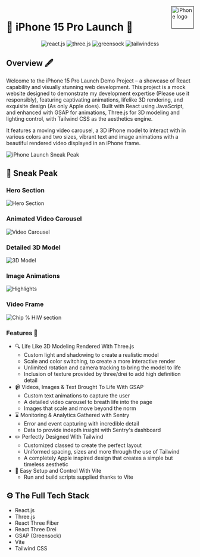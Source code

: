 <a href="">
    <img src="https://th.bing.com/th/id/OIP.SWrf9ShmAkXcqLOeF1dBNwHaE8?rs=1&pid=ImgDetMain" alt="iPhone logo" title="Apple iPhone 15 Pro" align="right" height="60" />
</a>

# :iphone: iPhone 15 Pro Launch :iphone: #

<div align="center">
    <img src="https://img.shields.io/badge/-React_JS-black?style=for-the-badge&logoColor=white&logo=react&color=61DAFB" alt="react.js" />
    <img src="https://img.shields.io/badge/-Three_JS-black?style=for-the-badge&logoColor=white&logo=threedotjs&color=000000" alt="three.js" />
    <img src="https://img.shields.io/badge/-GSAP-black?style=for-the-badge&logoColor=white&logo=greensock&color=88CE02" alt="greensock" />
    <img src="https://img.shields.io/badge/-Tailwind_CSS-black?style=for-the-badge&logoColor=white&logo=tailwindcss&color=06B6D4" alt="tailwindcss" />
  </div>

## Overview :fountain_pen: ##
Welcome to the iPhone 15 Pro Launch Demo Project – a showcase of React capability and visually stunning web development. This project is a mock website designed to demonstrate my development expertise (Please use it responsibly), featuring captivating animations, lifelike 3D rendering, and exquisite design (As only Apple does). Built with React using JavaScript, and enhanced with GSAP for animations, Three.js for 3D modeling and lighting control, with Tailwind CSS as the aesthetics engine. 

It features a moving video carousel, a 3D iPhone model to interact with in various colors and two sizes, vibrant text and image animations with a beautiful rendered video displayed in an iPhone frame.

![iPhone Launch Sneak Peak](https://github.com/Jay-TheFullStackEnginner/apple-clone-showcase/blob/development/iphone-launch/git_assets/iPhone-Launch-Short.gif)

## :rocket: Sneak Peak ##


### Hero Section ###
![Hero Section](https://github.com/Jay-TheFullStackEnginner/apple-clone-showcase/blob/development/iphone-launch/git_assets/Iphone-launch-1.png)

### Animated Video Carousel ###
![Video Carousel](https://github.com/Jay-TheFullStackEnginner/apple-clone-showcase/blob/development/iphone-launch/git_assets/Iphone-launch-2.png)

### Detailed 3D Model ###
![3D Model](https://github.com/Jay-TheFullStackEnginner/apple-clone-showcase/blob/development/iphone-launch/git_assets/Iphone-launch-3.png)

### Image Animations ###
![Highlights](https://github.com/Jay-TheFullStackEnginner/apple-clone-showcase/blob/development/iphone-launch/git_assets/Iphone-launch-4.png)

### Video Frame ###
![Chip % HIW section](https://github.com/Jay-TheFullStackEnginner/apple-clone-showcase/blob/development/iphone-launch/git_assets/Iphone-launch-5.png)

### Features :mechanical_arm: ###
- :mag: Life Like 3D Modeling Rendered With Three.js
    - Custom light and shadowing to create a realistic model
    - Scale and color switching, to create a more interactive render
    - Unlimited rotation and camera tracking to bring the model to life
    - Inclusion of texture provided by three/drei to add high definition detail
- :video_camera: Videos, Images & Text Brought To Life With GSAP
    - Custom text animations to capture the user
    - A detailed video carousel to breath life into the page
    - Images that scale and move beyond the norm
- :hourglass: Monitoring & Analytics Gathered with Sentry 
    - Error and event capturing with incredible detail
    - Data to provide indepth insight with Sentry's dashboard
- :pencil2: Perfectly Designed With Tailwind
    - Customized classed to create the perfect layout
    - Uniformed spacing, sizes and more through the use of Tailwind
    - A completely Apple inspired design that creates a simple but timeless aesthetic
- :wrench: Easy Setup and Control With Vite
    - Run and build scripts supplied thanks to Vite


## <a name="tech-stack">⚙️ The Full Tech Stack</a>

- React.js
- Three.js
- React Three Fiber
- React Three Drei
- GSAP (Greensock)
- Vite
- Tailwind CSS
